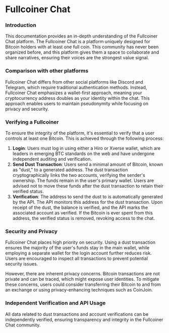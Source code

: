 # Fullcoiner Chat

### Introduction

This documentation provides an in-depth understanding of the Fullcoiner Chat platform. The Fullcoiner Chat is a platform uniquely designed for Bitcoin holders with at least one full coin. This community has never been organized before, and this platform gives them a space to collaborate and share narratives, ensuring their voices are the strongest value signal.

### Comparison with other platforms

Fullcoiner Chat differs from other social platforms like Discord and Telegram, which require traditional authentication methods. Instead, Fullcoiner Chat emphasizes a wallet-first approach, meaning your cryptocurrency address doubles as your identity within the chat. This approach enables users to maintain pseudonymity while focusing on privacy and security.

### Verifying a Fullcoiner

To ensure the integrity of the platform, it's essential to verify that a user controls at least one Bitcoin. This is achieved through the following process:

1. **Login**: Users must log in using either a Hiro or Xverse wallet, which are leaders in emerging BTC standards on the web and have undergone independent auditing and verification.
2. **Send Dust Transaction**: Users send a minimal amount of Bitcoin, known as "dust," to a generated address. The dust transaction cryptographically links the two accounts, verifying the sender's ownership. The funds remain in the user's primary wallet. Users are advised not to move these funds after the dust transaction to retain their verified status.
3. **Verification**: The address to send the dust to is automatically generated by the API. The API monitors this address for the dust transaction. Upon receipt of the dust, the balance is verified, and the API marks the associated account as verified. If the Bitcoin is ever spent from this address, the verified status is removed, revoking access to the chat.

### Security and Privacy

Fullcoiner Chat places high priority on security. Using a dust transaction ensures the majority of the user's funds stay in the main wallet, while employing a separate wallet for the login account further reduces risk. Users are encouraged to inspect all transactions to prevent potential security issues.

However, there are inherent privacy concerns. Bitcoin transactions are not private and can be traced, which might expose user identities. To mitigate these concerns, users could consider transferring their Bitcoin to and from an exchange or using privacy-enhancing techniques such as CoinJoin.

### Independent Verification and API Usage

All data related to dust transactions and account verifications can be independently verified, ensuring transparency and integrity in the Fullcoiner Chat community.

